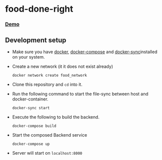 # food-done-right

### [Demo](https://user-images.githubusercontent.com/47470038/225223787-21abd046-e01c-40dd-ab14-b7410511b821.mov)

## Development setup

- Make sure you have [docker](https://docs.docker.com/engine/install/), [docker-compose](https://docs.docker.com/compose/install/) and [docker-sync](https://docker-sync.readthedocs.io/en/latest/getting-started/installation.html)installed on your system.

- Create a new network (it it does not exist already)
    ```
    docker network create food_network
    ```

- Clone this repository and `cd` into it.

- Run the following command to start the file-sync between host and docker-container.
    ```
    docker-sync start
    ```

- Execute the following to build the backend.
    ```
    docker-compose build
    ```
    
- Start the composed Backend service
    ```
    docker-compose up
    ```

- Server will start on `localhost:8000`

